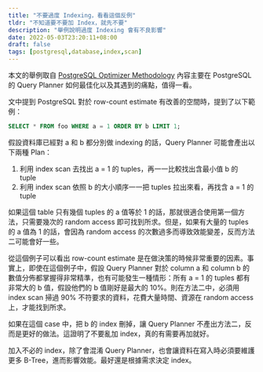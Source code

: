 ```yaml
---
title: "不要過度 Indexing，看看這個反例"
tldr: "不知道要不要加 Index，就先不要"
description: "舉例說明過度 Indexing 會有不良影響"
date: 2022-05-03T23:20:11+08:00
draft: false
tags: [postgresql,database,index,scan]
---
```


本文的舉例取自 [PostgreSQL Optimizer Methodology](https://youtu.be/XA3SBgcZwtE) 內容主要在 PostgreSQL 的 Query Planner 如何最佳化以及其遇到的痛點，值得一看。

文中提到 PostgreSQL 對於 row-count estimate 有改善的空間時，提到了以下範例：

```sql
SELECT * FROM foo WHERE a = 1 ORDER BY b LIMIT 1;
```

假設資料庫已經對 a 和 b 都分別做 indexing 的話，Query Planner 可能會產出以下兩種 Plan：
1. 利用 index scan 去找出 a = 1 的 tuples，再一一比較找出含最小值 b 的 tuple
2. 利用 index scan 依照 b 的大小順序一一把 tuples 拉出來看，再找含 a = 1 的 tuple

如果這個 table 只有幾個 tuples 的 a 值等於 1 的話，那就很適合使用第一個方法，只需要幾次的 random access 即可找到所求。但是，如果有大量的 tuples 的 a 值為 1 的話，會因為 random access 的次數過多而導致效能變差，反而方法二可能會好一些。

從這個例子可以看出 row-count estimate 是在做決策的時候非常重要的因素。事實上，即使在這個例子中，假設 Query Planner 對於 column a 和 column b 的數值分佈都掌握得非常精準，也有可能發生一種情形：所有 a = 1 的 tuples 都有非常大的 b 值，假設他們的 b 值剛好是最大的 10%。則在方法二中，必須用 index scan 掃過 90% 不符要求的資料，花費大量時間、資源在 random access 上，才能找到所求。

如果在這個 case 中，把 b 的 index 刪掉，讓 Query Planner 不產出方法二，反而是更好的做法。這證明了不要亂加 index，真的有需要再加就好。

加入不必的 index，除了會混淆 Query Planner，也會讓資料在寫入時必須要維護更多 B-Tree，進而影響效能。最好還是根據需求決定 index。

